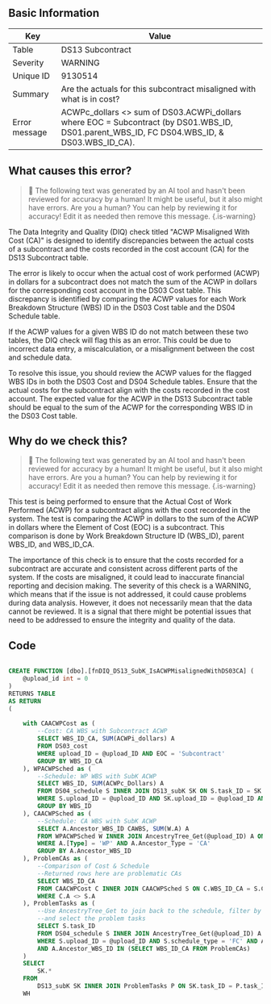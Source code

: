## Basic Information
| Key         | Value          |
|-------------|----------------|
| Table       | DS13 Subcontract |
| Severity    | WARNING |
| Unique ID   | 9130514   |
| Summary     | Are the actuals for this subcontract misaligned with what is in cost? |
| Error message | ACWPc_dollars <> sum of DS03.ACWPi_dollars where EOC = Subcontract (by DS01.WBS_ID, DS01.parent_WBS_ID, FC DS04.WBS_ID, & DS03.WBS_ID_CA). |

## What causes this error?

> :robot: The following text was generated by an AI tool and hasn't been reviewed for accuracy by a human! It might be useful, but it also might have errors. Are you a human? You can help by reviewing it for accuracy! Edit it as needed then remove this message.
{.is-warning}

The Data Integrity and Quality (DIQ) check titled "ACWP Misaligned With Cost (CA)" is designed to identify discrepancies between the actual costs of a subcontract and the costs recorded in the cost account (CA) for the DS13 Subcontract table. 

The error is likely to occur when the actual cost of work performed (ACWP) in dollars for a subcontract does not match the sum of the ACWP in dollars for the corresponding cost account in the DS03 Cost table. This discrepancy is identified by comparing the ACWP values for each Work Breakdown Structure (WBS) ID in the DS03 Cost table and the DS04 Schedule table.

If the ACWP values for a given WBS ID do not match between these two tables, the DIQ check will flag this as an error. This could be due to incorrect data entry, a miscalculation, or a misalignment between the cost and schedule data.

To resolve this issue, you should review the ACWP values for the flagged WBS IDs in both the DS03 Cost and DS04 Schedule tables. Ensure that the actual costs for the subcontract align with the costs recorded in the cost account. The expected value for the ACWP in the DS13 Subcontract table should be equal to the sum of the ACWP for the corresponding WBS ID in the DS03 Cost table.
## Why do we check this?

> :robot: The following text was generated by an AI tool and hasn't been reviewed for accuracy by a human! It might be useful, but it also might have errors. Are you a human? You can help by reviewing it for accuracy! Edit it as needed then remove this message.
{.is-warning}

This test is being performed to ensure that the Actual Cost of Work Performed (ACWP) for a subcontract aligns with the cost recorded in the system. The test is comparing the ACWP in dollars to the sum of the ACWP in dollars where the Element of Cost (EOC) is a subcontract. This comparison is done by Work Breakdown Structure ID (WBS_ID), parent WBS_ID, and WBS_ID_CA. 

The importance of this check is to ensure that the costs recorded for a subcontract are accurate and consistent across different parts of the system. If the costs are misaligned, it could lead to inaccurate financial reporting and decision making. The severity of this check is a WARNING, which means that if the issue is not addressed, it could cause problems during data analysis. However, it does not necessarily mean that the data cannot be reviewed. It is a signal that there might be potential issues that need to be addressed to ensure the integrity and quality of the data.
## Code

```sql

CREATE FUNCTION [dbo].[fnDIQ_DS13_SubK_IsACWPMisalignedWithDS03CA] (
	@upload_id int = 0
)
RETURNS TABLE
AS RETURN
(
	
	with CAACWPCost as (
		--Cost: CA WBS with Subcontract ACWP
		SELECT WBS_ID_CA, SUM(ACWPi_dollars) A
		FROM DS03_cost 
		WHERE upload_ID = @upload_ID AND EOC = 'Subcontract'
		GROUP BY WBS_ID_CA
	), WPACWPSched as (
		--Schedule: WP WBS with SubK ACWP
		SELECT WBS_ID, SUM(ACWPc_Dollars) A
		FROM DS04_schedule S INNER JOIN DS13_subK SK ON S.task_ID = SK.task_ID
		WHERE S.upload_ID = @upload_ID AND SK.upload_ID = @upload_ID AND S.schedule_type = 'FC'
		GROUP BY WBS_ID
	), CAACWPSched as (
		--Schedule: CA WBS with SubK ACWP
		SELECT A.Ancestor_WBS_ID CAWBS, SUM(W.A) A
		FROM WPACWPSched W INNER JOIN AncestryTree_Get(@upload_ID) A ON W.WBS_ID = A.WBS_ID
		WHERE A.[Type] = 'WP' AND A.Ancestor_Type = 'CA'
		GROUP BY A.Ancestor_WBS_ID
	), ProblemCAs as (
		--Comparison of Cost & Schedule
		--Returned rows here are problematic CAs
		SELECT WBS_ID_CA
		FROM CAACWPCost C INNER JOIN CAACWPSched S ON C.WBS_ID_CA = S.CAWBS
		WHERE C.A <> S.A
	), ProblemTasks as (
		--Use AncestryTree_Get to join back to the schedule, filter by CA IDs in ProblemCAs,
		--and select the problem tasks
		SELECT S.task_ID
		FROM DS04_schedule S INNER JOIN AncestryTree_Get(@upload_ID) A ON S.WBS_ID = A.Ancestor_WBS_ID
		WHERE S.upload_ID = @upload_ID AND S.schedule_type = 'FC' AND A.[Type] = 'WP' AND A.Ancestor_Type = 'CA'
		AND A.Ancestor_WBS_ID IN (SELECT WBS_ID_CA FROM ProblemCAs)
	)
	SELECT
		SK.*
	FROM 
		DS13_subK SK INNER JOIN ProblemTasks P ON SK.task_ID = P.task_ID
	WH
```
